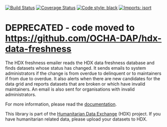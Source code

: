 [![Build Status](https://github.com/OCHA-DAP/hdx-data-freshness-emailer/actions/workflows/run-python-tests.yml/badge.svg)](https://github.com/OCHA-DAP/hdx-data-freshness-emailer/actions/workflows/run-python-tests.yml)
[![Coverage Status](https://codecov.io/gh/OCHA-DAP/hdx-data-freshness-emailer/branch/main/graph/badge.svg?token=JpWZc5js4y)](https://codecov.io/gh/OCHA-DAP/hdx-data-freshness-emailer)
[![Code style: black](https://img.shields.io/badge/code%20style-black-000000.svg)](https://github.com/psf/black)
[![Imports: isort](https://img.shields.io/badge/%20imports-isort-%231674b1?style=flat&labelColor=ef8336)](https://pycqa.github.io/isort/)

# DEPRECATED - code moved to https://github.com/OCHA-DAP/hdx-data-freshness

The HDX freshness emailer reads the HDX data freshness database and finds datasets whose status has changed. 
It sends emails to system administrators if the change is from overdue to delinquent or to maintainers if 
from due to overdue. It also alerts when there are new candidates for the data grid and reports datasets that 
are broken or which have invalid maintainers. An email is also sent for organisations with invalid 
administrators. 

For more information, please read the [documentation](https://hdx-data-freshness-emailer.readthedocs.io/en/latest/). 

This library is part of the [Humanitarian Data Exchange](https://data.humdata.org/) (HDX) project. If you have 
humanitarian related data, please upload your datasets to HDX.
